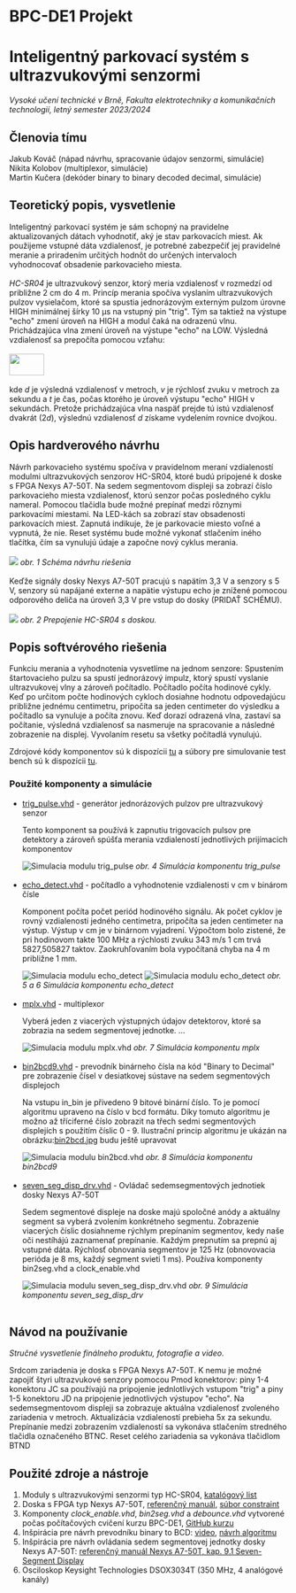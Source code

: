# BPC-DE1 Projekt
<h1>Inteligentný parkovací systém s ultrazvukovými senzormi</h1>
<i>Vysoké učení technické v Brně, Fakulta elektrotechniky a komunikačních technologií, letný semester 2023/2024</i>
<h2>Členovia tímu</h2>

Jakub Kováč (nápad návrhu, spracovanie údajov senzormi, simulácie)<br>
Nikita Kolobov (multiplexor, simulácie)<br>
Martin Kučera (dekóder binary to binary decoded decimal, simulácie)<br>

<h2>Teoretický popis, vysvetlenie</h2>
<p>
Inteligentný parkovací systém je sám schopný na pravidelne aktualizovaných dátach vyhodnotiť, aký je stav parkovacích miest. Ak použijeme vstupné dáta vzdialenosť, je potrebné zabezpečiť jej pravidelné meranie a priradením určitých hodnôt do určených intervaloch vyhodnocovať obsadenie parkovacieho miesta.
<br><br>
<i>HC-SR04</i> je ultrazvukový senzor, ktorý meria vzdialenosť v rozmedzí od približne 2 cm do 4 m. Princíp merania spočíva vyslaním ultrazvukových pulzov vysielačom, ktoré sa spustia jednorázovým externým pulzom úrovne HIGH minimálnej šírky 10 µs na vstupný pin "trig". Tým sa taktiež na výstupe "echo" zmení úroveň na HIGH a modul čaká na odrazenú vlnu. Prichádzajúca vlna zmení úroveň na výstupe "echo" na LOW. Výsledná vzdialenosť sa prepočíta pomocou vzťahu:
<br><br>
<img src="/obrazky/vzorce/vzdialenost.png" width="63" height="39"><br><br>
kde <i>d</i> je výsledná vzdialenosť v metroch, <i>v</i> je rýchlosť zvuku v metroch za sekundu a <i>t</i> je čas, počas ktorého je úroveň výstupu "echo" HIGH v sekundách. Pretože prichádzajúca vlna naspäť prejde tú istú vzdialenosť dvakrát (2<i>d</i>), výslednú vzdialenosť <i>d</i> získame vydelením rovnice dvojkou.

</p>

<h2>Opis hardverového návrhu</h2>
Návrh parkovacieho systému spočíva v pravidelnom meraní vzdialeností modulmi ultrazvukových senzorov HC-SR04, ktoré budú pripojené k doske s FPGA Nexys A7-50T. Na sedem segmentovom displeji sa zobrazí číslo parkovacieho miesta vzdialenosť, ktorú senzor počas posledného cyklu nameral. Pomocou tlačidla bude možné prepínať medzi rôznymi parkovacími miestami. Na LED-kách sa zobrazí stav obsadenosti parkovacích miest. Zapnutá indikuje, že je parkovacie miesto voľné a vypnutá, že nie. Reset systému bude možné vykonať stlačením iného tlačítka, čím sa vynulujú údaje a započne nový cyklus merania.
<br><br>
<img src="/obrazky/blok_schema_top_level.png">
<i>obr. 1 Schéma návrhu riešenia</i>
<br><br>
Keďže signály dosky Nexys A7-50T pracujú s napätím 3,3 V a senzory s 5 V, senzory sú napájané externe a napätie výstupu echo je znížené pomocou odporového deliča na úroveň 3,3 V pre vstup do dosky (PRIDAŤ SCHÉMU).
<br><br>
<img src="/obrazky/prepojenie_hc_sr04.png">
<i>obr. 2 Prepojenie HC-SR04 s doskou.</i>
</p>

<h2>Popis softvérového riešenia</h2>
<p>
Funkciu merania a vyhodnotenia vysvetlíme na jednom senzore: Spustením štartovacieho pulzu sa spustí jednorázový impulz, ktorý spustí vyslanie ultrazvukovej vlny a zároveň počítadlo. Počítadlo počíta hodinové cykly. Keď po určitom počte hodinových cykloch dosiahne hodnotu odpovedajúcu približne jednému centimetru, pripočíta sa jeden centimeter do výsledku a počítadlo sa vynuluje a počíta znovu. Keď dorazí odrazená vlna, zastaví sa počítanie, výsledná vzdialenosť sa nasmeruje na spracovanie a následné zobrazenie na displej. Vyvolaním resetu sa všetky počítadlá vynulujú.
</p>
<p>Zdrojové kódy komponentov sú k dispozícii <a href="/zdrojove_kody/smart_parking/sources_1/new">tu</a> a súbory pre simulovanie test bench sú k dispozícii <a href="/zdrojove_kody/smart_parking/sim_1/new">tu</a>.</p>

<h3>Použité komponenty a simulácie</h3>
<ul>
  <li><a href="/zdrojove_kody/smart_parking/sources_1/new/trig_pulse.vhd">trig_pulse.vhd</a> - generátor jednorázových pulzov pre ultrazvukový senzor</li>
  <p>Tento komponent sa používá k zapnutiu trigovacích pulsov pre detektory a zároveň spúšťa merania vzdialeností jednotlivých prijímacich komponentov</p>
  <img src="/obrazky/simulace/trig_pulse.png" alt="Simulacia modulu trig_pulse">
  <i>obr. 4 Simulácia komponentu trig_pulse</i><br><br>
  <li><a href="/zdrojove_kody/smart_parking/sources_1/new/echo_detect.vhd">echo_detect.vhd</a> - počítadlo a vyhodnotenie vzdialenosti v cm v binárom čísle</li>
  <p>Komponent počíta počet periód hodinového signálu. Ak počet cyklov je rovný vzdialenosti jedného centimetra, pripočíta sa jeden centimeter na výstup. Výstup v cm je v binárnom vyjadrení. Výpočtom bolo zistené, že pri hodinovom takte 100 MHz a rýchlosti zvuku 343 m/s 1 cm trvá 5827,505827 taktov. Zaokruhľovaním bola vypočítaná chyba na 4 m približne 1 mm.</p>
  <img src="/obrazky/simulace/echo_detect_02.png" alt="Simulacia modulu echo_detect">
  <img src="/obrazky/simulace/echo_detect_01.png" alt="Simulacia modulu echo_detect">
  <i>obr. 5 a 6 Simulácia komponentu echo_detect</i><br><br>
  <li><a href="/zdrojove_kody/smart_parking/sources_1/new/mplx.vhd">mplx.vhd</a> - multiplexor</li>
  <p>
    Vyberá jeden z viacerých výstupných údajov detektorov, ktoré sa zobrazia na sedem segmentovej jednotke.
    ...
  </p>
  <img src="/obrazky/simulace/mplx.png" alt="Simulacia modulu mplx.vhd">
  <i>obr. 7 Simulácia komponentu mplx</i><br><br>
  <li><a href="/zdrojove_kody/smart_parking/sources_1/new/bin2bcd9.vhd">bin2bcd9.vhd</a> - prevodník binárneho čísla na kód "Binary to Decimal" pre zobrazenie čísel v desiatkovej sústave na sedem segmentových displejoch</li>
  <p>Na vstupu in_bin je přivedeno 9 bitové binární číslo. To je pomocí algoritmu upraveno na číslo v bcd formátu. Díky tomuto algoritmu je možno až tříciferné číslo zobrazit na třech sedmi segmentových displejích s použitím číslic 0 - 9. Ilustrační princip algoritmu je ukázán na obrázku:<a href="/obrazky/bin2bcd.jpg">bin2bcd.jpg</a> budu ještě upravovat</p>
  <img src="/obrazky/simulace/bin2bcd9_1.png" alt="Simulacia modulu bin2bcd.vhd">
  <i>obr. 8 Simulácia komponentu bin2bcd9</i><br><br>
  <li><a href="/zdrojove_kody/smart_parking/sources_1/new/seven_seg_disp_drv.vhd">seven_seg_disp_drv.vhd</a> - Ovládač sedemsegmentových jednotiek dosky Nexys A7-50T</li>
  <p>
  Sedem segmentové displeje na doske majú spoločné anódy a aktuálny segment sa vyberá zvolením konkrétneho segmentu. Zobrazenie viacerých číslic dosiahneme rýchlym prepínaním segmentov, kedy naše oči nestíhájú zaznamenať prepínanie. Každým prepnutím sa prepnú aj vstupné dáta.
  Rýchlosť obnovania segmentov je 125 Hz (obnovovacia perióda je 8 ms, každý segment svieti 1 ms). Používa komponenty bin2seg.vhd a clock_enable.vhd
  </p>
  <img src="/obrazky/simulace/seven_seg_disp_drv.png" alt="Simulacia modulu seven_seg_disp_drv.vhd">
  <i>obr. 9 Simulácia komponentu seven_seg_disp_drv</i><br><br>
  
</ul>

<h2>Návod na používanie</h2>
<p><i>Stručné vysvetlenie finálneho produktu, fotografie a video.</i></p>
<p>
Srdcom zariadenia je doska s FPGA Nexys A7-50T. K nemu je možné zapojiť štyri ultrazvukové senzory pomocou Pmod konektorov: piny 1-4 konektoru JC sa používajú na pripojenie jednlotlivých vstupom "trig" a piny 1-5 konektoru JD na pripojenie jednotlivých výstupov "echo". Na sedemsegmentovom displeji sa zobrazuje aktuálna vzdialenosť zvoleného zariadenia v metroch. Aktualizácia vzdialeností prebieha 5x za sekundu. Prepínanie medzi zobrazením vzdialeností sa vykonáva stlačením stredného tlačidla označeného BTNC. Reset celého zariadenia sa vykonáva tlačidlom BTND
</p>

<h2>Použité zdroje a nástroje</h2>
<ol>
  <li>Moduly s ultrazvukovými senzormi typ HC-SR04, <a href="https://cdn.sparkfun.com/datasheets/Sensors/Proximity/HCSR04.pdf">katalógový list</a></li>
  <li>Doska s FPGA typ Nexys A7-50T, <a href="https://digilent.com/reference/programmable-logic/nexys-a7/reference-manual">referenčný manuál</a>, <a href="https://raw.githubusercontent.com/Digilent/digilent-xdc/master/Nexys-A7-50T-Master.xdc">súbor constraint</a></li>
  <li>Komponenty <i>clock_enable.vhd</i>, <i>bin2seg.vhd</i> a <i>debounce.vhd</i> vytvorené počas počítačových cvičení kurzu BPC-DE1, <a href="https://github.com/tomas-fryza/vhdl-course">GitHub kurzu</a></li>
  <li>Inšpirácia pre návrh prevodníku binary to BCD: <a href="https://www.youtube.com/watch?v=VKKGyOc4zRA">video</a>, <a href="/obrazky/bin2bcd.jpg">návrh algoritmu</a></li>
  <li>Inšpirácia pre návrh ovládania sedem segmentovej jednotky dosky Nexys A7-50T: <a href="https://digilent.com/reference/programmable-logic/nexys-a7/reference-manual#seven-segment_display">referenčný manuál Nexys A7-50T, kap. 9.1 Seven-Segment Display</a></li>
  <li>Osciloskop Keysight Technologies DSOX3034T (350 MHz, 4 analógové kanály)</li>
  
</ol>
